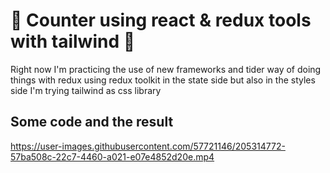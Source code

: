 # 🔢 Counter using react & redux tools with tailwind 🔁
Right now I'm practicing the use of new frameworks and tider way of doing things with redux using redux toolkit in the state side but also in 
the styles side I'm trying tailwind as css library


## Some code and the result

https://user-images.githubusercontent.com/57721146/205314772-57ba508c-22c7-4460-a021-e07e4852d20e.mp4

